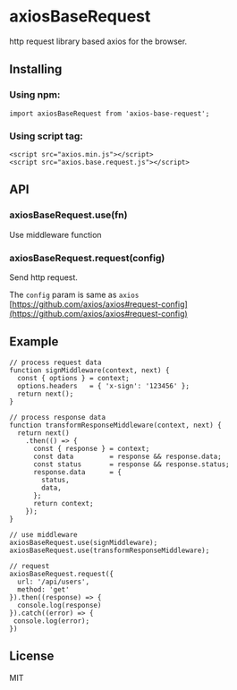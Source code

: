 # axiosBaseRequest

http request library based axios for the browser.

## Installing

### Using npm:

    import axiosBaseRequest from 'axios-base-request';

### Using script tag:

    <script src="axios.min.js"></script>
    <script src="axios.base.request.js"></script>

## API

### axiosBaseRequest.use(fn)

Use middleware function

### axiosBaseRequest.request(config)

Send http request.

The `config` param is same
as `axios` [https://github.com/axios/axios#request-config](https://github.com/axios/axios#request-config)

## Example

	// process request data
	function signMiddleware(context, next) {
      const { options } = context;
      options.headers   = { 'x-sign': '123456' };
      return next();
    }
    
    // process response data
    function transformResponseMiddleware(context, next) {
      return next()
        .then(() => {
          const { response } = context;
          const data         = response && response.data;
          const status       = response && response.status;
          response.data      = {
            status,
            data,
          };
          return context;
        });
    }

	// use middleware
	axiosBaseRequest.use(signMiddleware);
	axiosBaseRequest.use(transformResponseMiddleware);
	
	// request
	axiosBaseRequest.request({
	  url: '/api/users',
	  method: 'get'
	}).then((response) => {
	  console.log(response)
	}).catch((error) => {
	 console.log(error);
	})

## License

MIT

